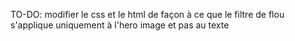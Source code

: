 TO-DO: modifier le css et le html de façon à ce que le filtre de flou s'applique uniquement à l'hero image et pas au texte